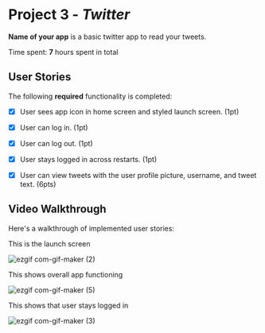 # Project 3 - *Twitter*

**Name of your app** is a basic twitter app to read your tweets.

Time spent: **7** hours spent in total

## User Stories

The following **required** functionality is completed:

- [x] User sees app icon in home screen and styled launch screen. (1pt)
- [x] User can log in. (1pt)
- [x] User can log out. (1pt)
- [x] User stays logged in across restarts. (1pt)
- [x] User can view tweets with the user profile picture, username, and tweet text. (6pts)


## Video Walkthrough

Here's a walkthrough of implemented user stories:

This is the launch screen

![ezgif com-gif-maker (2)](https://user-images.githubusercontent.com/62486192/110195527-64701200-7e03-11eb-92fa-7080ba0593d2.gif)

This shows overall app functioning

![ezgif com-gif-maker (5)](https://user-images.githubusercontent.com/62486192/110195635-23c4c880-7e04-11eb-8664-bb17825a8fd4.gif)

This shows that user stays logged in

![ezgif com-gif-maker (3)](https://user-images.githubusercontent.com/62486192/110195528-6639d580-7e03-11eb-8687-3c0055d156ec.gif)
